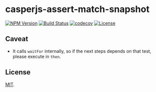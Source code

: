 # casperjs-assert-match-snapshot

[![NPM Version](https://img.shields.io/npm/v/casperjs-assert-match-snapshot.svg?style=flat)](https://www.npmjs.org/package/casperjs-assert-match-snapshot)
[![Build Status](https://travis-ci.org/roneyrao/casperjs-assert-match-snapshot.svg?branch=master)](https://travis-ci.org/roneyrao/casperjs-assert-match-snapshot)
[![codecov](https://codecov.io/gh/roneyrao/casperjs-assert-match-snapshot/branch/master/graph/badge.svg)](https://codecov.io/gh/roneyrao/casperjs-assert-match-snapshot)
[![License](https://img.shields.io/badge/license-MIT-blue.svg)](https://raw.githubusercontent.com/roneyrao/casperjs-assert-match-snapshot/master/LICENSE)


## Caveat
- It calls `waitFor` internally, so if the next steps depends on that test, please execute in `then`.

## License

[MIT](LICENSE).
